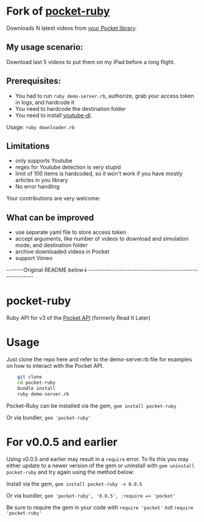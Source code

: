 Fork of [pocket-ruby](https://github.com/turadg/pocket-ruby)
===========

Downloads N latest videos from [your Pocket library](https://getpocket.com/a/queue/).

## My usage scenario:
Download last 5 videos to put them on my iPad before a long flight.

## Prerequisites:

- You had to run `ruby demo-server.rb`, authorize, grab your access token in logs, and hardcode it
- You need to hardcode the destination folder
- You need to install [youtube-dl](https://github.com/rg3/youtube-dl).

Usage: `ruby downloader.rb`


## Limitations
- only supports Youtube
- regex for Youtube detection is very stupid
- limit of 100 items is hardcoded, so it won't work if you have mostly articles in you library
- No error handling

Your contributions are very welcome:

## What can be improved
- use separate yaml file to store access token
- accept arguments, like number of videos to download and simulation mode, and destination folder 
- archive downloaded videos in Pocket
- support Vimeo

-------Original README below↓--------------------------------------------------------

pocket-ruby 
===========

Ruby API for v3 of the [Pocket API](http://getpocket.com/developer/docs/overview) (formerly Read It Later) 

# Usage

Just clone the repo here and refer to the demo-server.rb file for examples on how to interact with the Pocket API. 

```sh
	git clone
	cd pocket-ruby
	bundle install
	ruby demo-server.rb
```

Pocket-Ruby can be installed via the gem, ```gem install pocket-ruby```

Or via bundler, ```gem 'pocket-ruby'```

# For v0.0.5 and earlier

Using v0.0.5 and earlier may result in a ```require``` error. To fix this you may either update to a newer version of the gem or uninstall with ```gem uninstall pocket-ruby``` and try again using the method below:

Install via the gem, ```gem install pocket-ruby -v 0.0.5```

Or via bundler, ```gem 'pocket-ruby', '0.0.5', :require => 'pocket'```

Be sure to require the gem in your code with ```require 'pocket'``` not ```require 'pocket-ruby'```
